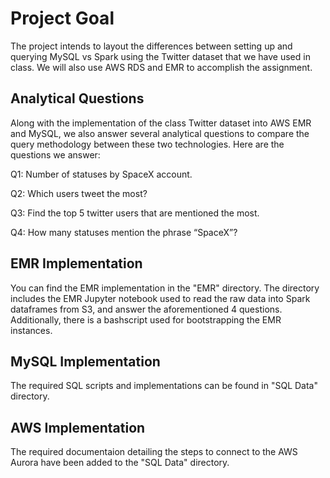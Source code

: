 # Project Goal

The project intends to layout the differences between setting up and querying MySQL vs Spark using the Twitter dataset that we have used in class. We will also use AWS RDS and EMR to accomplish the assignment.

## Analytical Questions

Along with the implementation of the class Twitter dataset into AWS EMR and MySQL, we also answer several analytical questions to compare the query methodology between these two technologies. Here are the questions we answer: 

Q1: Number of statuses by SpaceX account.

Q2: Which users tweet the most? 

Q3: Find the top 5 twitter users that are mentioned the most.

Q4: How many statuses mention the phrase “SpaceX”?

## EMR Implementation

You can find the EMR implementation in the "EMR" directory. The directory includes the EMR Jupyter notebook used to read the raw data into Spark dataframes from S3, and answer the aforementioned 4 questions. Additionally, there is a bashscript used for bootstrapping the EMR instances. 

## MySQL Implementation

The required SQL scripts and implementations can be found in "SQL Data" directory.

## AWS Implementation

The required documentaion detailing the steps to connect to the AWS Aurora have been added to the "SQL Data" directory.

